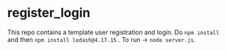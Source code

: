 # register_login

This repo contains a template user registration and login. 
Do `npm install` and then `npm install lodash@4.17.15` . To run -> `node server.js`.
